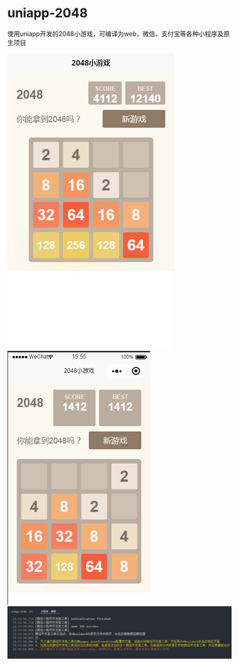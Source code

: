 # uniapp-2048
使用uniapp开发的2048小游戏，可编译为web，微信、支付宝等各种小程序及原生项目

<img src="https://github.com/lijiahui-web/uniapp-2048/blob/master/static/demo1.png" />
<img src="https://github.com/lijiahui-web/uniapp-2048/blob/master/static/demo2.png" />
<img src="https://github.com/lijiahui-web/uniapp-2048/blob/master/static/demo3.png" />

